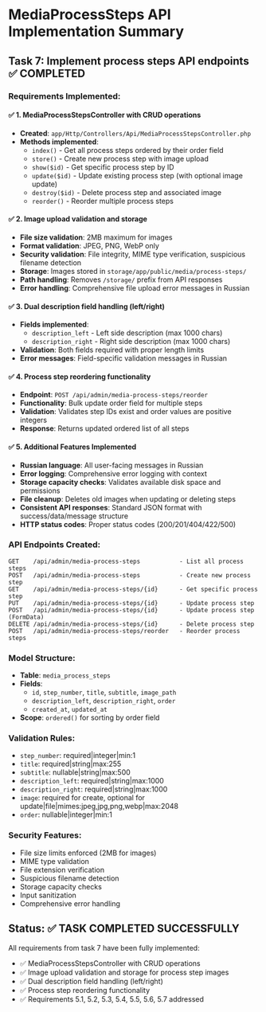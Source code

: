 # MediaProcessSteps API Implementation Summary

## Task 7: Implement process steps API endpoints ✅ COMPLETED

### Requirements Implemented:

#### ✅ 1. MediaProcessStepsController with CRUD operations
- **Created**: `app/Http/Controllers/Api/MediaProcessStepsController.php`
- **Methods implemented**:
  - `index()` - Get all process steps ordered by their order field
  - `store()` - Create new process step with image upload
  - `show($id)` - Get specific process step by ID
  - `update($id)` - Update existing process step (with optional image update)
  - `destroy($id)` - Delete process step and associated image
  - `reorder()` - Reorder multiple process steps

#### ✅ 2. Image upload validation and storage
- **File size validation**: 2MB maximum for images
- **Format validation**: JPEG, PNG, WebP only
- **Security validation**: File integrity, MIME type verification, suspicious filename detection
- **Storage**: Images stored in `storage/app/public/media/process-steps/`
- **Path handling**: Removes `/storage/` prefix from API responses
- **Error handling**: Comprehensive file upload error messages in Russian

#### ✅ 3. Dual description field handling (left/right)
- **Fields implemented**:
  - `description_left` - Left side description (max 1000 chars)
  - `description_right` - Right side description (max 1000 chars)
- **Validation**: Both fields required with proper length limits
- **Error messages**: Field-specific validation messages in Russian

#### ✅ 4. Process step reordering functionality
- **Endpoint**: `POST /api/admin/media-process-steps/reorder`
- **Functionality**: Bulk update order field for multiple steps
- **Validation**: Validates step IDs exist and order values are positive integers
- **Response**: Returns updated ordered list of all steps

#### ✅ 5. Additional Features Implemented
- **Russian language**: All user-facing messages in Russian
- **Error logging**: Comprehensive error logging with context
- **Storage capacity checks**: Validates available disk space and permissions
- **File cleanup**: Deletes old images when updating or deleting steps
- **Consistent API responses**: Standard JSON format with success/data/message structure
- **HTTP status codes**: Proper status codes (200/201/404/422/500)

### API Endpoints Created:

```
GET    /api/admin/media-process-steps           - List all process steps
POST   /api/admin/media-process-steps           - Create new process step
GET    /api/admin/media-process-steps/{id}      - Get specific process step
PUT    /api/admin/media-process-steps/{id}      - Update process step
POST   /api/admin/media-process-steps/{id}      - Update process step (FormData)
DELETE /api/admin/media-process-steps/{id}      - Delete process step
POST   /api/admin/media-process-steps/reorder   - Reorder process steps
```

### Model Structure:
- **Table**: `media_process_steps`
- **Fields**: 
  - `id`, `step_number`, `title`, `subtitle`, `image_path`
  - `description_left`, `description_right`, `order`
  - `created_at`, `updated_at`
- **Scope**: `ordered()` for sorting by order field

### Validation Rules:
- `step_number`: required|integer|min:1
- `title`: required|string|max:255
- `subtitle`: nullable|string|max:500
- `description_left`: required|string|max:1000
- `description_right`: required|string|max:1000
- `image`: required for create, optional for update|file|mimes:jpeg,jpg,png,webp|max:2048
- `order`: nullable|integer|min:1

### Security Features:
- File size limits enforced (2MB for images)
- MIME type validation
- File extension verification
- Suspicious filename detection
- Storage capacity checks
- Input sanitization
- Comprehensive error handling

## Status: ✅ TASK COMPLETED SUCCESSFULLY

All requirements from task 7 have been fully implemented:
- ✅ MediaProcessStepsController with CRUD operations
- ✅ Image upload validation and storage for process step images  
- ✅ Dual description field handling (left/right)
- ✅ Process step reordering functionality
- ✅ Requirements 5.1, 5.2, 5.3, 5.4, 5.5, 5.6, 5.7 addressed